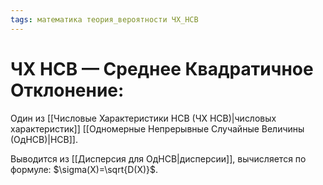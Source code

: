 ```yaml
---
tags: математика теория_вероятности ЧХ_НСВ
---
```

# ЧХ НСВ — Среднее Квадратичное Отклонение:
Один из [[Числовые Характеристики НСВ (ЧХ НСВ)|числовых характеристик]] [[Одномерные Непрерывные Случайные Величины (ОдНСВ)|НСВ]].

Выводится из [[Дисперсия для ОдНСВ|дисперсии]], вычисляется по формуле: $\sigma(X)=\sqrt{D(X)}$.
